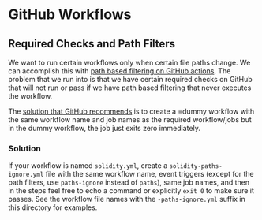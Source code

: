# GitHub Workflows

## Required Checks and Path Filters

We want to run certain workflows only when certain file paths change. We can accomplish this with [path based filtering on GitHub actions](https://docs.github.com/en/actions/using-workflows/workflow-syntax-for-github-actions#onpushpull_requestpull_request_targetpathspaths-ignore). The problem that we run into is that we have certain required checks on GitHub that will not run or pass if we have path based filtering that never executes the workflow.

The [solution that GitHub recommends](https://docs.github.com/en/repositories/configuring-branches-and-merges-in-your-repository/defining-the-mergeability-of-pull-requests/troubleshooting-required-status-checks#handling-skipped-but-required-checks) is to create a =dummy workflow with the same workflow name and job names as the required workflow/jobs but in the dummy workflow, the job just exits zero immediately.

### Solution

If your workflow is named `solidity.yml`, create a `solidity-paths-ignore.yml` file with the same workflow name, event triggers (except for the path filters, use `paths-ignore` instead of `paths`), same job names, and then in the steps feel free to echo a command or explicitly `exit 0` to make sure it passes. See the workflow file names with the `-paths-ignore.yml` suffix in this directory for examples.
